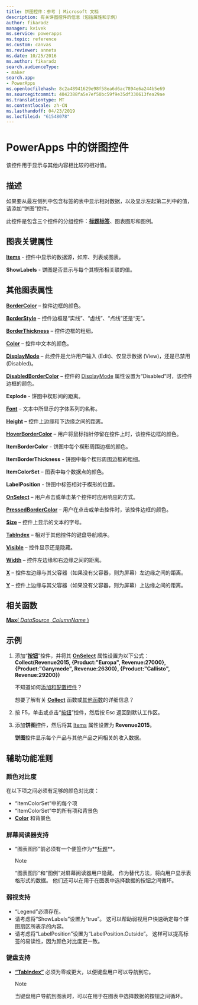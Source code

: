 ```yaml
---
title: 饼图控件：参考 | Microsoft 文档
description: 有关饼图控件的信息（包括属性和示例）
author: fikaradz
manager: kvivek
ms.service: powerapps
ms.topic: reference
ms.custom: canvas
ms.reviewer: anneta
ms.date: 10/25/2016
ms.author: fikaradz
search.audienceType:
- maker
search.app:
- PowerApps
ms.openlocfilehash: 8c2a48941629e98f58ea6d6ac7894e6a244b5e69
ms.sourcegitcommit: 4042388fa5e7ef50bc59f9e35df330613fea29ae
ms.translationtype: MT
ms.contentlocale: zh-CN
ms.lasthandoff: 04/23/2019
ms.locfileid: "61548078"
---
```

# <a name="pie-chart-control-in-powerapps"></a>PowerApps 中的饼图控件
该控件用于显示与其他内容相比较的相对值。

## <a name="description"></a>描述
如果要从最左侧列中包含标签的表中显示相对数据，以及显示左起第二列中的值，请添加“饼图”控件。

此控件是包含三个控件的分组控件：**[标题标签](control-text-box.md)**、图表图形和图例。

## <a name="chart-key-properties"></a>图表关键属性
**[Items](properties-core.md)** - 控件中显示的数据源，如库、列表或图表。

**ShowLabels** - 饼图是否显示与每个其楔形相关联的值。

## <a name="additional-chart-properties"></a>其他图表属性
**[BorderColor](properties-color-border.md)** – 控件边框的颜色。

**[BorderStyle](properties-color-border.md)** – 控件边框是“实线”、“虚线”、“点线”还是“无”。

**[BorderThickness](properties-color-border.md)** – 控件边框的粗细。

**[Color](properties-color-border.md)** – 控件中文本的颜色。

**[DisplayMode](properties-core.md)** – 此控件是允许用户输入 (Edit)、仅显示数据 (View)，还是已禁用 (Disabled)。

**[DisabledBorderColor](properties-color-border.md)** – 控件的 [DisplayMode](properties-core.md) 属性设置为“Disabled”时，该控件边框的颜色。

**Explode** - 饼图中楔形间的距离。

**[Font](properties-text.md)** – 文本中所显示的字体系列的名称。

**[Height](properties-size-location.md)** – 控件上边缘和下边缘之间的距离。

**[HoverBorderColor](properties-color-border.md)** – 用户将鼠标指针停留在控件上时，该控件边框的颜色。

**ItemBorderColor** - 饼图中每个楔形周围边框的颜色。

**ItemBorderThickness** - 饼图中每个楔形周围边框的粗细。

**ItemColorSet** – 图表中每个数据点的颜色。

**LabelPosition** - 饼图中标签相对于楔形的位置。

**[OnSelect](properties-core.md)** – 用户点击或单击某个控件时应用响应的方式。

**[PressedBorderColor](properties-color-border.md)** – 用户在点击或单击控件时，该控件边框的颜色。

**[Size](properties-text.md)** – 控件上显示的文本的字号。

**[TabIndex](properties-accessibility.md)** – 相对于其他控件的键盘导航顺序。

**[Visible](properties-core.md)** – 控件显示还是隐藏。

**[Width](properties-size-location.md)** – 控件左边缘和右边缘之间的距离。

**[X](properties-size-location.md)** – 控件左边缘与其父容器（如果没有父容器，则为屏幕）左边缘之间的距离。

**[Y](properties-size-location.md)** – 控件上边缘与其父容器（如果没有父容器，则为屏幕）上边缘之间的距离。

## <a name="related-functions"></a>相关函数
[**Max**( *DataSource*, *ColumnName* )](../functions/function-aggregates.md)

## <a name="example"></a>示例
1. 添加“**[按钮](control-button.md)**”控件，并将其 **[OnSelect](properties-core.md)** 属性设置为以下公式：<br>
   **Collect(Revenue2015, {Product:"Europa", Revenue:27000}, {Product:"Ganymede", Revenue:26300}, {Product:"Callisto", Revenue:29200})**
   
    不知道如何[添加和配置控件](../add-configure-controls.md)？
   
    想要了解有关 **[Collect](../functions/function-clear-collect-clearcollect.md)** 函数或[其他函数](../formula-reference.md)的详细信息？
2. 按 F5，单击或点击“[按钮](control-button.md)”控件，然后按 Esc 返回到默认工作区。
3. 添加**饼图**控件，然后将其 [Items](properties-core.md) 属性设置为 **Revenue2015**。
   
    **饼图**控件显示每个产品与其他产品之间相关的收入数据。


## <a name="accessibility-guidelines"></a>辅助功能准则
### <a name="color-contrast"></a>颜色对比度
在以下项之间必须有足够的颜色对比度：
* “ItemColorSet”中的每个项
* “ItemColorSet”中的所有项和背景色
* **[Color](properties-color-border.md)** 和背景色

### <a name="screen-reader-support"></a>屏幕阅读器支持
* “图表图形”前必须有一个便签作为**[标题](control-text-box.md)**。

    > [!NOTE]
  > “图表图形”和“图例”对屏幕阅读器用户隐藏。 作为替代方法，将向用户显示表格形式的数据。 他们还可以在用于在图表中选择数据的按钮之间循环。

### <a name="low-vision-support"></a>弱视支持
* “Legend”必须存在。
* 请考虑将“ShowLabels”设置为“true”。 这可以帮助弱视用户快速确定每个饼图扇区所表示的内容。
* 请考虑将“LabelPosition”设置为“LabelPosition.Outside”。 这样可以提高标签的易读性，因为颜色对比度更一致。

### <a name="keyboard-support"></a>键盘支持
* **[“TabIndex”](properties-accessibility.md)** 必须为零或更大，以便键盘用户可以导航到它。

    > [!NOTE]
  > 当键盘用户导航到图表时，可以在用于在图表中选择数据的按钮之间循环。
